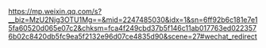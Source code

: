 https://mp.weixin.qq.com/s?__biz=MzU2Njg3OTU1Mg==&mid=2247485030&idx=1&sn=6ff92b6c181e7e15fa60520d065e07c2&chksm=fca4f249cbd37b5f146c11ab017763ed0223576b02c8420db5fc9ea5f2132e96d07ce4835d90&scene=27#wechat_redirect